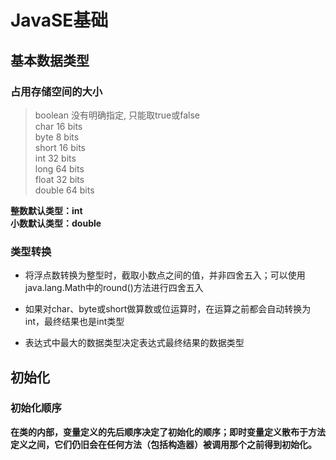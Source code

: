 # JavaSE基础
## 基本数据类型
### 占用存储空间的大小
> boolean 没有明确指定, 只能取true或false <br/>
> char 16 bits <br/>
> byte 8 bits <br/>
> short 16 bits <br/>
> int 32 bits <br/>
> long 64 bits <br/>
> float 32 bits <br/>
> double 64 bits <br/>

**整数默认类型：int** <br/>
**小数默认类型：double**

### 类型转换
* 将浮点数转换为整型时，截取小数点之间的值，并非四舍五入；可以使用java.lang.Math中的round()方法进行四舍五入

* 如果对char、byte或short做算数或位运算时，在运算之前都会自动转换为int，最终结果也是int类型

* 表达式中最大的数据类型决定表达式最终结果的数据类型

## 初始化
### 初始化顺序
**在类的内部，变量定义的先后顺序决定了初始化的顺序；即时变量定义散布于方法定义之间，它们仍旧会在任何方法（包括构造器）被调用那个之前得到初始化。**